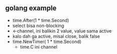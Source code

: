## golang example
- time.After(1 * time.Second)
- select bisa non-blocking
- <-channel, ini balikin 2 value, value sama active
- kalo dah ga active, misal close, balik false
- time.NewTimer( 1 * time.Second)
    - time.C ini channel